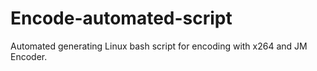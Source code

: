 # Encode-automated-script

Automated generating Linux bash script for encoding with x264 and JM Encoder.